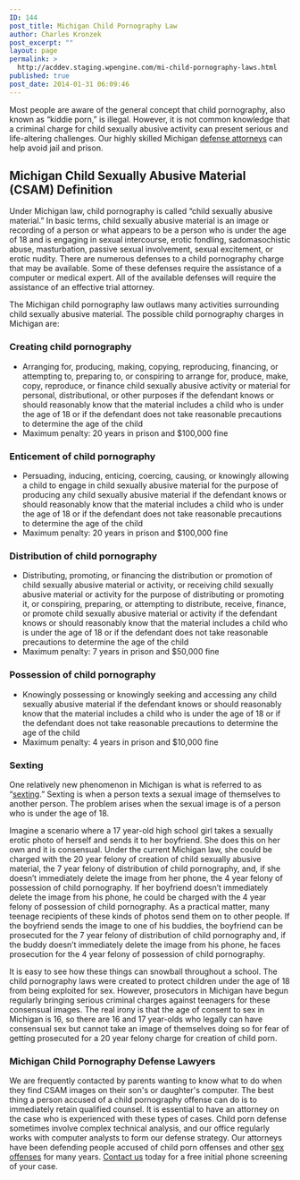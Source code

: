 ```yaml
---
ID: 144
post_title: Michigan Child Pornography Law
author: Charles Kronzek
post_excerpt: ""
layout: page
permalink: >
  http://acddev.staging.wpengine.com/mi-child-pornography-laws.html
published: true
post_date: 2014-01-31 06:09:46
---
```

Most people are aware of the general concept that child pornography, also known as “kiddie porn,” is illegal. However, it is not common knowledge that a criminal charge for child sexually abusive activity can present serious and life-altering challenges. Our highly skilled Michigan <a href="http://acddev.staging.wpengine.com/trial-attorneys.html">defense attorneys</a> can help avoid jail and prison.
<h2>Michigan Child Sexually Abusive Material (CSAM) Definition</h2>
Under Michigan law, child pornography is called “child sexually abusive material.” In basic terms, child sexually abusive material is an image or recording of a person or what appears to be a person who is under the age of 18 and is engaging in sexual intercourse, erotic fondling, sadomasochistic abuse, masturbation, passive sexual involvement, sexual excitement, or erotic nudity. There are numerous defenses to a child pornography charge that may be available. Some of these defenses require the assistance of a computer or medical expert. All of the available defenses will require the assistance of an effective trial attorney.

The Michigan child pornography law outlaws many activities surrounding child sexually abusive material. The possible child pornography charges in Michigan are:
<h3>Creating child pornography</h3>
<ul>
 	<li>Arranging for, producing, making, copying, reproducing, financing, or attempting to, preparing to, or conspiring to arrange for, produce, make, copy, reproduce, or finance child sexually abusive activity or material for personal, distributional, or other purposes if the defendant knows or should reasonably know that the material includes a child who is under the age of 18 or if the defendant does not take reasonable precautions to determine the age of the child</li>
 	<li>Maximum penalty: 20 years in prison and $100,000 fine</li>
</ul>
<h3>Enticement of child pornography</h3>
<ul>
 	<li>Persuading, inducing, enticing, coercing, causing, or knowingly allowing a child to engage in child sexually abusive material for the purpose of producing any child sexually abusive material if the defendant knows or should reasonably know that the material includes a child who is under the age of 18 or if the defendant does not take reasonable precautions to determine the age of the child</li>
 	<li>Maximum penalty: 20 years in prison and $100,000 fine</li>
</ul>
<h3>Distribution of child pornography</h3>
<ul>
 	<li>Distributing, promoting, or financing the distribution or promotion of child sexually abusive material or activity, or receiving child sexually abusive material or activity for the purpose of distributing or promoting it, or conspiring, preparing, or attempting to distribute, receive, finance, or promote child sexually abusive material or activity if the defendant knows or should reasonably know that the material includes a child who is under the age of 18 or if the defendant does not take reasonable precautions to determine the age of the child</li>
 	<li>Maximum penalty: 7 years in prison and $50,000 fine</li>
</ul>
<h3>Possession of child pornography</h3>
<ul>
 	<li>Knowingly possessing or knowingly seeking and accessing any child sexually abusive material if the defendant knows or should reasonably know that the material includes a child who is under the age of 18 or if the defendant does not take reasonable precautions to determine the age of the child</li>
 	<li>Maximum penalty: 4 years in prison and $10,000 fine</li>
</ul>
<h3>Sexting</h3>
One relatively new phenomenon in Michigan is what is referred to as “<a href="http://acddev.staging.wpengine.com/sexting.html">sexting</a>.” Sexting is when a person texts a sexual image of themselves to another person. The problem arises when the sexual image is of a person who is under the age of 18.

Imagine a scenario where a 17 year-old high school girl takes a sexually erotic photo of herself and sends it to her boyfriend. She does this on her own and it is consensual. Under the current Michigan law, she could be charged with the 20 year felony of creation of child sexually abusive material, the 7 year felony of distribution of child pornography, and, if she doesn’t immediately delete the image from her phone, the 4 year felony of possession of child pornography. If her boyfriend doesn’t immediately delete the image from his phone, he could be charged with the 4 year felony of possession of child pornography. As a practical matter, many teenage recipients of these kinds of photos send them on to other people. If the boyfriend sends the image to one of his buddies, the boyfriend can be prosecuted for the 7 year felony of distribution of child pornography and, if the buddy doesn’t immediately delete the image from his phone, he faces prosecution for the 4 year felony of possession of child pornography.

It is easy to see how these things can snowball throughout a school. The child pornography laws were created to protect children under the age of 18 from being exploited for sex. However, prosecutors in Michigan have begun regularly bringing serious criminal charges against teenagers for these consensual images. The real irony is that the age of consent to sex in Michigan is 16, so there are 16 and 17 year-olds who legally can have consensual sex but cannot take an image of themselves doing so for fear of getting prosecuted for a 20 year felony charge for creation of child porn.
<h3>Michigan Child Pornography Defense Lawyers</h3>
We are frequently contacted by parents wanting to know what to do when they find CSAM images on their son's or daughter's computer. The best thing a person accused of a child pornography offense can do is to immediately retain qualified counsel. It is essential to have an attorney on the case who is experienced with these types of cases. Child porn defense sometimes involve complex technical analysis, and our office regularly works with computer analysts to form our defense strategy. Our attorneys have been defending people accused of child porn offenses and other <a href="http://acddev.staging.wpengine.com/sex-crimes.html">sex offenses</a> for many years. <a href="http://acddev.staging.wpengine.com/contact-us.html">Contact us</a> today for a free initial phone screening of your case.